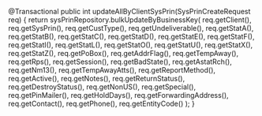 @Transactional
public int updateAllByClientSysPrin(SysPrinCreateRequest req) {
  return sysPrinRepository.bulkUpdateByBusinessKey(
      req.getClient(), req.getSysPrin(),
      req.getCustType(), req.getUndeliverable(),
      req.getStatA(), req.getStatB(), req.getStatC(), req.getStatD(), req.getStatE(), req.getStatF(), req.getStatI(),
      req.getStatL(), req.getStatO(), req.getStatU(), req.getStatX(), req.getStatZ(),
      req.getPoBox(), req.getAddrFlag(), req.getTempAway(), req.getRps(), req.getSession(),
      req.getBadState(), req.getAstatRch(), req.getNm13(), req.getTempAwayAtts(),
      req.getReportMethod(), req.getActive(), req.getNotes(),
      req.getReturnStatus(), req.getDestroyStatus(), req.getNonUS(), req.getSpecial(),
      req.getPinMailer(), req.getHoldDays(), req.getForwardingAddress(),
      req.getContact(), req.getPhone(), req.getEntityCode()
  );
}
